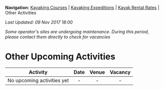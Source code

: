 **Navigation:** [Kayaking Courses](index) &#124; [Kayaking Expeditions](expedition) &#124; [Kayak Rental Rates](rental) &#124; Other Activities

_Last Updated: 09 Nov 2017 18:00_

_Some operator's sites are undergoing maintenance. During this period, please contact them directly to check for vacancies_
# Other Upcoming Activities

Activity | Date | Venue | Vacancy
:---:|:---:|:---:|:---:
No upcoming activities yet|-|-|- 

